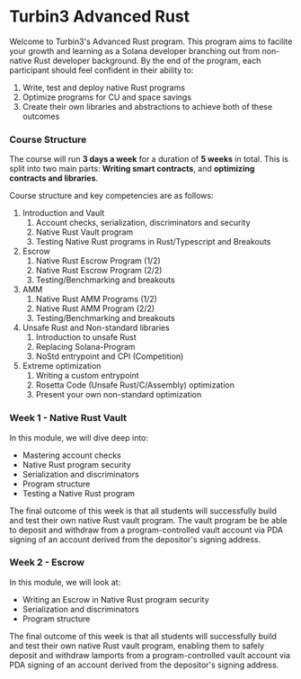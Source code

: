 # Turbin3 Advanced Rust

Welcome to Turbin3's Advanced Rust program. This program aims to facilite your growth and learning as a Solana developer branching out from non-native Rust developer background. By the end of the program, each participant should feel confident in their ability to:

1. Write, test and deploy native Rust programs
2. Optimize programs for CU and space savings
3. Create their own libraries and abstractions to achieve both of these outcomes

### Course Structure

The course will run **3 days a week** for a duration of **5 weeks** in total. This is split into two main parts: **Writing smart contracts**, and **optimizing contracts and libraries**.

Course structure and key competencies are as follows:

1. Introduction and Vault
   1. Account checks, serialization, discriminators and security
   2. Native Rust Vault program
   3. Testing Native Rust programs in Rust/Typescript and Breakouts
2. Escrow
   1. Native Rust Escrow Program (1/2)
   2. Native Rust Escrow Program (2/2)
   3. Testing/Benchmarking and breakouts
3. AMM
   1. Native Rust AMM Programs (1/2)
   2. Native Rust AMM Program (2/2)
   3. Testing/Benchmarking and breakouts
4. Unsafe Rust and Non-standard libraries
   1. Introduction to unsafe Rust
   2. Replacing Solana-Program
   3. NoStd entrypoint and CPI (Competition)
5. Extreme optimization
   1. Writing a custom entrypoint
   2. Rosetta Code (Unsafe Rust/C/Assembly) optimization
   3. Present your own non-standard optimization

### Week 1 - Native Rust Vault

In this module, we will dive deep into:

- Mastering account checks
- Native Rust program security
- Serialization and discriminators
- Program structure
- Testing a Native Rust program

The final outcome of this week is that all students will successfully build and test their own native Rust vault program. The vault program be be able to deposit and withdraw from a program-controlled vault account via PDA signing of an account derived from the depositor's signing address.

### Week 2 - Escrow

In this module, we will look at:

- Writing an Escrow in Native Rust program security
- Serialization and discriminators
- Program structure

The final outcome of this week is that all students will successfully build and test their own native Rust vault program, enabling them to safely deposit and withdraw lamports from a program-controlled vault account via PDA signing of an account derived from the depositor's signing address.

##### 
